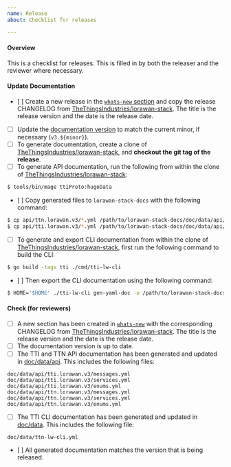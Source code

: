 ```yaml
---
name: Release
about: Checklist for releases

---
```


<!--
Please check items along as you follow the release process.
-->

#### Overview

This is a checklist for releases. This is filled in by both the releaser and the reviewer where necessary.


#### Update Documentation

- [ ] Create a new release in the [`whats-new` section](https://github.com/TheThingsIndustries/lorawan-stack-docs/tree/master/doc/content/whats-new) and copy the release CHANGELOG from [TheThingsIndustries/lorawan-stack](https://github.com/TheThingsIndustries/lorawan-stack). The title is the release version and the date is the release date.
- [ ] Update the [documentation version](https://github.com/TheThingsIndustries/lorawan-stack-docs/blob/master/doc/config/_default/config.toml#L28) to match the current minor, if necessary (`v3.${minor}`).
- [ ] To generate documentation, create a clone of [TheThingsIndustries/lorawan-stack](https://github.com/TheThingsIndustries/lorawan-stack), and **checkout the git tag of the release**.
- [ ] To generate API documentation, run the following from within the clone of [TheThingsIndustries/lorawan-stack](https://github.com/TheThingsIndustries/lorawan-stack): 

```bash
$ tools/bin/mage ttiProto:hugoData
```

- [ ] Copy generated files to `lorawan-stack-docs` with the following command:

```bash
$ cp api/ttn.lorawan.v3/*.yml /path/to/lorawan-stack-docs/doc/data/api/ttn.lorawan.v3/
$ cp api/tti.lorawan.v3/*.yml /path/to/lorawan-stack-docs/doc/data/api/tti.lorawan.v3/
```

- [ ] To generate and export CLI documentation from within the clone of [TheThingsIndustries/lorawan-stack](https://github.com/TheThingsIndustries/lorawan-stack), first run the following command to build the CLI:

```bash
$ go build -tags tti ./cmd/tti-lw-cli
```

- [ ] Then export the CLI documentation using the following command:

```bash
$ HOME='$HOME' ./tti-lw-cli gen-yaml-doc -o /path/to/lorawan-stack-docs/doc/data/
```

#### Check (for reviewers)

- [ ] A new section has been created in [`whats-new`](doc/content/whats-new) with the corresponding CHANGELOG from [TheThingsIndustries/lorawan-stack](https://github.com/TheThingsIndustries/lorawan-stack). The title is the release version and the date is the release date.
- [ ] The documentation version is up to date.
- [ ] The TTI and TTN API documentation has been generated and updated in [doc/data/api](https://github.com/TheThingsIndustries/lorawan-stack-docs/blob/master/doc/data/api). This includes the following files:

```
doc/data/api/tti.lorawan.v3/messages.yml
doc/data/api/tti.lorawan.v3/services.yml
doc/data/api/tti.lorawan.v3/enums.yml
doc/data/api/ttn.lorawan.v3/messages.yml
doc/data/api/ttn.lorawan.v3/services.yml
doc/data/api/ttn.lorawan.v3/enums.yml
```

- [ ] The TTI CLI documentation has been generated and updated in [doc/data](https://github.com/TheThingsIndustries/lorawan-stack-docs/blob/master/doc/data). This includes the following file:

```
doc/data/ttn-lw-cli.yml
```

- [ ] All generated documentation matches the version that is being released.
